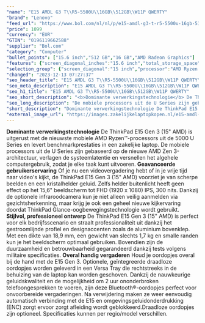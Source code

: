```yaml
---
"name": "E15 AMDL G3 T\\R5-5500U\\16GB\\512GB\\W11P QWERTY"
"brand": "Lenovo"
"feed_url": "https://www.bol.com/nl/nl/p/e15-amdl-g3-t-r5-5500u-16gb-512gb-w11p-qwerty/9300000061713176"
"price": 1099
"currency": "EUR"
"GTIN": "0196119662588"
"supplier": "Bol.com"
"category": "Computer"
"bullet_points": ["15.6 inch","512 GB","16 GB","AMD Radeon Graphics"]
"features": {"screen_diagonal_inches":"15.6 inch","total_storage_space":"512 GB","memory_size":"16 GB","graphics_card":"AMD Radeon Graphics"}
"selection_group": {"screen_diagonal":"15 inch","processor":"AMD Ryzen 5","changed_price_past_3_days":false}
"changed": "2023-12-13 07:27:37"
"seo_header_title": "E15 AMDL G3 T\\R5-5500U\\16GB\\512GB\\W11P QWERTY"
"seo_meta_description": "E15 AMDL G3 T\\R5-5500U\\16GB\\512GB\\W11P QWERTY"
"seo_h1_title": "E15 AMDL G3 T\\R5-5500U\\16GB\\512GB\\W11P QWERTY"
"seo_short_description": "<b>Dominante verwerkingstechnologie</b> De ThinkPad E15 Gen 3 (15\" AMD) is uitgerust met de nieuwste mobiele AMD Ryzen™-processors uit de 5000 U Series en levert benchmarkprestaties in een zakelijke laptop."
"seo_long_description": "De mobiele processors uit de U Series zijn gebaseerd op de nieuwe AMD Zen 3-architectuur, verlagen de systeemlatentie en versnellen het algehele computergebruik, zodat je elke taak kunt uitvoeren. <b>Geavanceerde gebruikerservaring</b> Of je nu een videovergadering hebt of in je vrije tijd naar video's kijkt, de ThinkPad E15 Gen 3 (15\" AMD) voorziet je van scherpe beelden en een kristalhelder geluid. Zelfs helder buitenlicht heeft geen effect op het 15,6\" beeldscherm tot FHD (1920 x 1080) IPS, 300 nits. Dankzij de optionele infraroodcamera kun je niet alleen veilig aanmelden via gezichtsherkenning, maar krijg je ook een geheel nieuwe kijkervaring doordat ThinkPad Glance-oogbewegingstechnologie wordt gebruikt. <b>Stijlvol, professioneel ontwerp</b> De ThinkPad E15 Gen 3 (15\" AMD) is perfect voor elk bedrijfsscenario en straalt professionaliteit uit dankzij het gestroomlijnde profiel en designaccenten zoals de aluminium bovenklep. Met een dikte van 18,9 mm, een gewicht van slechts 1,7 kg en smalle randen kun je het beeldscherm optimaal gebruiken. Bovendien zijn de duurzaamheid en betrouwbaarheid gegarandeerd dankzij tests volgens militaire specificaties. <b>Overal handig vergaderen</b> Houd je oordopjes overal bij de hand met de E15 Gen 3. Optionele, geïntegreerde draadloze oordopjes worden geleverd in een Versa Tray die rechtstreeks in de behuizing van de laptop kan worden geschoven. Dankzij de nauwkeurige geluidskwaliteit en de mogelijkheid om 2 uur ononderbroken telefoongesprekken te voeren, zijn deze Bluetooth®-oordopjes perfect voor onvoorbereide vergaderingen. Na verwijdering maken ze weer eenvoudig automatisch verbinding met de E15 en omgevingsgeluidonderdrukking (ENC) zorgt ervoor zorgt afleiding wordt geblokkeerd. Draadloze oordopjes zijn optioneel. Specificaties kunnen per regio/model verschillen."
"short_description": "Dominante verwerkingstechnologie De ThinkPad E15 Gen 3 (15\" AMD) is uitgerust met de nieuwste mobiele AMD Ryzen™-processors uit de 5000 U Series en levert benchmarkprestaties in een zakelijke laptop. De mobiele processors uit de U Series zijn gebaseerd op de nieuwe AMD Zen 3-architectuur, verlagen de systeemlatentie en versnellen het algehele computergebruik, zodat je elke taak kunt uitvoeren. Geavanceerde gebruikerservaring Of je nu een videovergadering hebt of in je vrije tijd naar video's kijkt, de ThinkPad E15 Gen 3 (15\" AMD) voorziet je van scherpe beelden en een kristalhelder geluid. Zelfs helder buitenlicht heeft geen effect op het 15,6\" beeldscherm tot FHD (1920 x 1080) IPS, 300 nits. Dankzij de optionele infraroodcamera kun je niet alleen veilig aanmelden via gezichtsherkenning, maar krijg je ook een geheel nieuwe kijkervaring doordat ThinkPad Glance-oogbewegingstechnologie wordt gebruikt. Stijlvol, professioneel ontwerp De ThinkPad E15 Gen 3 (15\" AMD) is perfect voor elk bedrijfsscenario en straalt professionaliteit uit dankzij het gestroomlijnde profiel en designaccenten zoals de aluminium bovenklep. Met een dikte van 18,9 mm, een gewicht van slechts 1,7 kg en smalle randen kun je het beeldscherm optimaal gebruiken. Bovendien zijn de duurzaamheid en betrouwbaarheid gegarandeerd dankzij tests volgens militaire specificaties. Overal handig vergaderen Houd je oordopjes overal bij de hand met de E15 Gen 3. Optionele, geïntegreerde draadloze oordopjes worden geleverd in een Versa Tray die rechtstreeks in de behuizing van de laptop kan worden geschoven. Dankzij de nauwkeurige geluidskwaliteit en de mogelijkheid om 2 uur ononderbroken telefoongesprekken te voeren, zijn deze Bluetooth®-oordopjes perfect voor onvoorbereide vergaderingen. Na verwijdering maken ze weer eenvoudig automatisch verbinding met de E15 en omgevingsgeluidonderdrukking (ENC) zorgt ervoor zorgt afleiding wordt geblokkeerd.Draadloze oordopjes zijn optioneel. Specificaties kunnen per regio/model verschillen."
"external_image_url": "https://images.zakelijkelaptopkopen.nl/e15-amdl-g3-t-r5-5500u-16gb-512gb-w11p-qwerty.webp"
---
```


<b>Dominante verwerkingstechnologie</b> De ThinkPad E15 Gen 3 (15" AMD) is uitgerust met de nieuwste mobiele AMD Ryzen™-processors uit de 5000 U Series en levert benchmarkprestaties in een zakelijke laptop. De mobiele processors uit de U Series zijn gebaseerd op de nieuwe AMD Zen 3-architectuur, verlagen de systeemlatentie en versnellen het algehele computergebruik, zodat je elke taak kunt uitvoeren. <b>Geavanceerde gebruikerservaring</b> Of je nu een videovergadering hebt of in je vrije tijd naar video's kijkt, de ThinkPad E15 Gen 3 (15" AMD) voorziet je van scherpe beelden en een kristalhelder geluid. Zelfs helder buitenlicht heeft geen effect op het 15,6" beeldscherm tot FHD (1920 x 1080) IPS, 300 nits. Dankzij de optionele infraroodcamera kun je niet alleen veilig aanmelden via gezichtsherkenning, maar krijg je ook een geheel nieuwe kijkervaring doordat ThinkPad Glance-oogbewegingstechnologie wordt gebruikt. <b>Stijlvol, professioneel ontwerp</b> De ThinkPad E15 Gen 3 (15" AMD) is perfect voor elk bedrijfsscenario en straalt professionaliteit uit dankzij het gestroomlijnde profiel en designaccenten zoals de aluminium bovenklep. Met een dikte van 18,9 mm, een gewicht van slechts 1,7 kg en smalle randen kun je het beeldscherm optimaal gebruiken. Bovendien zijn de duurzaamheid en betrouwbaarheid gegarandeerd dankzij tests volgens militaire specificaties. <b>Overal handig vergaderen</b> Houd je oordopjes overal bij de hand met de E15 Gen 3. Optionele, geïntegreerde draadloze oordopjes worden geleverd in een Versa Tray die rechtstreeks in de behuizing van de laptop kan worden geschoven. Dankzij de nauwkeurige geluidskwaliteit en de mogelijkheid om 2 uur ononderbroken telefoongesprekken te voeren, zijn deze Bluetooth®-oordopjes perfect voor onvoorbereide vergaderingen. Na verwijdering maken ze weer eenvoudig automatisch verbinding met de E15 en omgevingsgeluidonderdrukking (ENC) zorgt ervoor zorgt afleiding wordt geblokkeerd.Draadloze oordopjes zijn optioneel. Specificaties kunnen per regio/model verschillen.